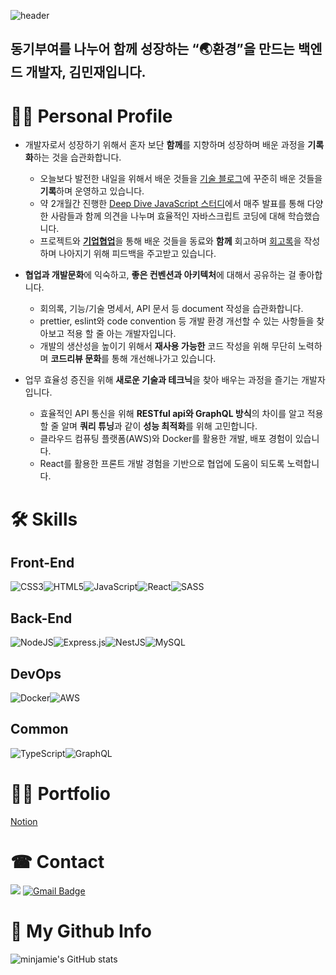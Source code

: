 ![header](https://capsule-render.vercel.app/api?text=MinJaeKim&fontAlign=70&desc=&descAlign=20)

## 동기부여를 나누어 함께 성장하는 “🌏환경”을 만드는 백엔드 개발자, 김민재입니다.
# 🙋‍♂ Personal Profile
- 개발자로서 성장하기 위해서 혼자 보단 **함께**를 지향하며 성장하며 배운 과정을 **기록화**하는 것을 습관화합니다.
    - 오늘보다 발전한 내일을 위해서 배운 것들을 [기술 블로그](https://velog.io/@minj9_6)에 
    꾸준히 배운 것들을 **기록**하며 운영하고 있습니다.
    - 약 2개월간 진행한 [Deep Dive JavaScript 스터디](https://www.notion.so/Javascript-Study-f1e8f6f35a2d4715812ba613ee7cda74)에서 매주 
    발표를 통해 다양한 사람들과 함께 의견을 나누며 효율적인 
    자바스크립트 코딩에 대해 학습했습니다.
    - 프로젝트와 [**기업협업**](https://www.notion.so/64b3abf3c77f419f927a371ae68f7f66)을 통해 배운 것들을 동료와 **함께** 회고하며 [회고록](https://velog.io/@minj9_6/series/%ED%9A%8C%EA%B3%A0%EB%A1%9D)을 작성하며 나아지기 위해 피드백을 주고받고 있습니다.
    
- **협업과 개발문화**에 익숙하고, **좋은 컨벤션과 아키텍처**에 대해서  공유하는 걸 좋아합니다.
    - 회의록, 기능/기술 명세서, API 문서 등 document 작성을 습관화합니다.
    - prettier, eslint와 code convention 등 개발 환경 개선할 수 있는 사항들을 찾아보고 적용 할 줄 아는 개발자입니다.
    - 개발의 생산성을 높이기 위해서 **재사용 가능한** 코드 작성을 위해 무단히 노력하며 **코드리뷰 문화**를 통해 개선해나가고 있습니다.
    
- 업무 효율성 증진을 위해 **새로운 기술과 테크닉**을 찾아 배우는 과정을 즐기는 개발자입니다.
    - 효율적인 API 통신을 위해 **RESTful api와 GraphQL 방식**의 차이를 알고 적용할 줄 알며 **쿼리 튜닝**과 같이 **성능 최적화**를 위해 고민합니다.
    - 클라우드 컴퓨팅 플랫폼(AWS)와 Docker를 활용한 개발, 배포 경험이 있습니다.
    - React를 활용한 프론트 개발 경험을 기반으로 협업에 도움이 되도록 노력합니다.


# 🛠 Skills
## Front-End
![CSS3](https://img.shields.io/badge/css3-%231572B6.svg?style=for-the-badge&logo=css3&logoColor=white)![HTML5](https://img.shields.io/badge/html5-%23E34F26.svg?style=for-the-badge&logo=html5&logoColor=white)![JavaScript](https://img.shields.io/badge/javascript-%23323330.svg?style=for-the-badge&logo=javascript&logoColor=%23F7DF1E)![React](https://img.shields.io/badge/react-%2320232a.svg?style=for-the-badge&logo=react&logoColor=%2361DAFB)![SASS](https://img.shields.io/badge/SASS-hotpink.svg?style=for-the-badge&logo=SASS&logoColor=white)

## Back-End

![NodeJS](https://img.shields.io/badge/node.js-6DA55F?style=for-the-badge&logo=node.js&logoColor=white)![Express.js](https://img.shields.io/badge/express.js-%23404d59.svg?style=for-the-badge&logo=express&logoColor=%2361DAFB)![NestJS](https://img.shields.io/badge/nestjs-%23E0234E.svg?style=for-the-badge&logo=nestjs&logoColor=white)![MySQL](https://img.shields.io/badge/MySQL-4479A1.svg?&style=for-the-badge&logo=MySQL&logoColor=white)


## DevOps

![Docker](https://img.shields.io/badge/docker-%230db7ed.svg?style=for-the-badge&logo=docker&logoColor=white)![AWS](https://img.shields.io/badge/AWS-%23FF9900.svg?style=for-the-badge&logo=amazon-aws&logoColor=white)

## Common
![TypeScript](https://img.shields.io/badge/typescript-%23007ACC.svg?style=for-the-badge&logo=typescript&logoColor=white)![GraphQL](https://img.shields.io/badge/-GraphQL-E10098?style=for-the-badge&logo=graphql&logoColor=white)


# 👨‍🏫 Portfolio
[Notion](https://www.notion.so/f724167ea36e4269b05f0965fee6b013)

# ☎ Contact
<a href="https://velog.io/@minj9_6/about" target="_blank"><img src="https://img.shields.io/badge/Velog-20c997?style=flat-square&logo=Vimeo&logoColor=white"/></a>
[![Gmail Badge](https://img.shields.io/badge/Gmail-d14836?style=flat-square&logo=Gmail&logoColor=white&link=mailto:minajee2246@gmail.com)](mailto:minajee2246@gmail.com)
	
# 🤘 My Github Info
![minjamie's GitHub stats](https://github-readme-stats.vercel.app/api?username=minjamie&theme=solarized-light&show_icons=true)

